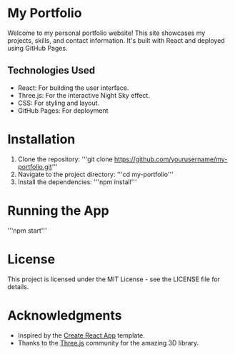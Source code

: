# My Portfolio
Welcome to my personal portfolio website! This site showcases my projects, skills, and contact information. It's built with React and deployed using GitHub Pages.

## Technologies Used
- React: For building the user interface.
- Three.js: For the interactive Night Sky effect.
- CSS: For styling and layout.
- GitHub Pages: For deployment

# Installation
1. Clone the repository:
'''git clone https://github.com/yourusername/my-portfolio.git'''
2. Navigate to the project directory:
'''cd my-portfolio'''
3. Install the dependencies:
'''npm install'''

# Running the App
'''npm start'''

# License
This project is licensed under the MIT License - see the LICENSE file for details.

# Acknowledgments
- Inspired by the [Create React App](https://github.com/facebook/create-react-app) template.
- Thanks to the [Three.js](https://threejs.org/) community for the amazing 3D library.

